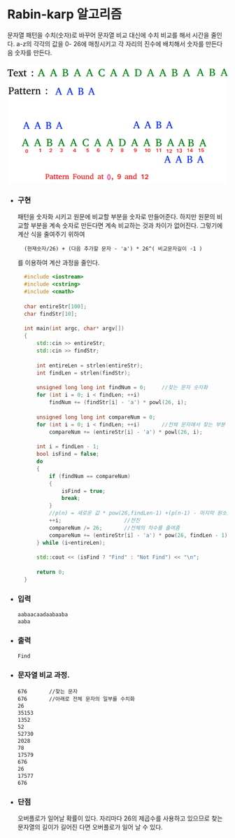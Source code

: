 # Rabin-karp 알고리즘

문자열 패턴을 수치(숫자)로 바꾸어 문자열 비교 대신에 수치 비교를 해서 시간을 줄인다. a-z의 각각의 값을 0-
26에 매칭시키고 각 자리의 진수에 배치해서 숫자를 만든다음 숫자를 만든다.



![Rabin](image/Rabin.png)



* ### 구현 


    패턴을 숫자화 시키고 원문에 비교할 부분을 숫자로 만들어준다. 하지만 원문의 비교할 부분을 계속 숫자로 만든다면 계속 비교하는 것과 차이가 없어진다. 그렇기에 계산 식을 줄여주기 위하여

  ```
    (현재숫자/26) + (다음 추가할 문자 - 'a') * 26^( 비교문자길이 -1 )
  ```

   를 이용하여 계산 과정을 줄인다.

  ```c++
    #include <iostream>
    #include <cstring>
    #include <cmath>
    
    char entireStr[100];
    char findStr[10];
    
    int main(int argc, char* argv[])
    {
    	std::cin >> entireStr;
    	std::cin >> findStr;
    
    	int entireLen = strlen(entireStr);
    	int findLen = strlen(findStr);	
    
    	unsigned long long int findNum = 0;		//찾는 문자 숫자화
    	for (int i = 0; i < findLen; ++i)
    		findNum += (findStr[i] - 'a') * powl(26, i);
    
    	unsigned long long int compareNum = 0;
    	for (int i = 0; i < findLen; ++i)		//전체 문자에서 찾는 부분 초기
    		compareNum += (entireStr[i] - 'a') * powl(26, i);
    
    	int i = findLen - 1;
    	bool isFind = false;
    	do
    	{
    		if (findNum == compareNum)
    		{
    			isFind = true;
    			break;
    		}
    		//p(n) = 새로운 값 * pow(26,findLen-1) +(p(n-1) - 마지막 원소) /26
    		++i;					//전진
    		compareNum /= 26;		//전체의 차수를 줄여줌
    		compareNum += (entireStr[i] - 'a') * pow(26, findLen - 1);
    	} while (i<entireLen);
    
    	std::cout << (isFind ? "Find" : "Not Find") << "\n";
    
    	return 0;
    }
  ```

  

 

* ### 입력

  ```
  aabaacaadaabaaba
  aaba
  ```

  

* ### 출력

  ```
  Find
  ```

  

* ### 문자열 비교 과정.

  ```
  676		//찾는 문자
  676		//아래로 전체 문자의 일부를 수치화
  26
  35153
  1352
  52
  52730
  2028
  78
  17579
  676
  26
  17577
  676
  ```

  

* ### 단점

  오버플로가 일어날 확률이 있다. 자리마다 26의 제곱수를 사용하고 있으므로 찾는 문자열의 길이가 길어진 다면 오버플로가 일어 날 수 있다.

